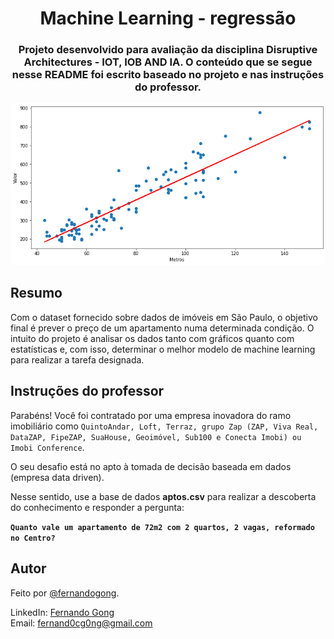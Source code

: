 <h1 align="center">Machine Learning - regressão</h1>

<h3 align="center">Projeto desenvolvido para avaliação da disciplina Disruptive Architectures - IOT, IOB AND IA. O conteúdo que se segue nesse README foi escrito baseado no projeto e nas instruções do professor.</h3>

<div align="center">
    <img src="correlacao.png" alt="grafico de correlacao">
</div>

## Resumo

Com o dataset fornecido sobre dados de imóveis em São Paulo, o objetivo final é prever o preço de um apartamento numa determinada condição. O intuito do projeto é analisar os dados tanto com gráficos quanto com estatísticas e, com isso, determinar o melhor modelo de machine learning para realizar a tarefa designada.

## Instruções do professor

Parabéns! Você foi contratado por uma empresa inovadora do ramo imobiliário como `QuintoAndar, Loft, Terraz, grupo Zap (ZAP, Viva Real, DataZAP, FipeZAP, SuaHouse, Geoimóvel, Sub100 e Conecta Imobi) ou Imobi Conference`. 

O seu desafio está no apto à tomada de decisão baseada em dados (empresa data driven). 

Nesse sentido, use a base de dados **aptos.csv** para realizar a descoberta do conhecimento e responder a pergunta: 

**`Quanto vale um apartamento de 72m2 com 2 quartos, 2 vagas, reformado no Centro?`**



## Autor
Feito por [@fernandogong](https://github.com/fernandogong).

LinkedIn: [Fernando Gong](https://www.linkedin.com/in/fernando-gong/) <br>
Email: [fernand0cg0ng@gmail.com](mailto:fernand0cg0ng@gmail.com)
